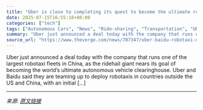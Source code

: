 ```yaml
---
title: "Uber is close to completing its quest to become the ultimate robotaxi app"
date: 2025-07-15T16:55:18+08:00
categories: ["tech"]
tags: ["Autonomous Cars", "News", "Ride-sharing", "Transportation", "Uber"]
summary: "Uber just announced a deal today with the company that runs one of the largest robotaxi fleets in China, as the ridehail giant nears its goal of becoming the world’s ultimate autonomous vehicle cleari"
source_url: "https://www.theverge.com/news/707347/uber-baidu-robotaxi-deal-autonomous-ridehail"
---
```


Uber just announced a deal today with the company that runs one of the largest robotaxi fleets in China, as the ridehail giant nears its goal of becoming the world’s ultimate autonomous vehicle clearinghouse. Uber and Baidu said they are teaming up to deploy robotaxis in countries outside the US and China, with an initial [&#8230;]

---

*来源: [原文链接](https://www.theverge.com/news/707347/uber-baidu-robotaxi-deal-autonomous-ridehail)*
